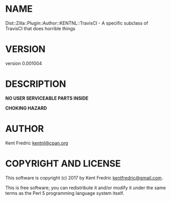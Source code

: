 # NAME

Dist::Zilla::Plugin::Author::KENTNL::TravisCI - A specific subclass of TravisCI that does horrible things

# VERSION

version 0.001004

# DESCRIPTION

**NO USER SERVICEABLE PARTS INSIDE**

**CHOKING HAZARD**

# AUTHOR

Kent Fredric <kentnl@cpan.org>

# COPYRIGHT AND LICENSE

This software is copyright (c) 2017 by Kent Fredric <kentfredric@gmail.com>.

This is free software; you can redistribute it and/or modify it under
the same terms as the Perl 5 programming language system itself.

